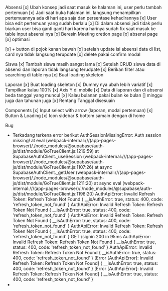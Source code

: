 
Absensi
[x] Ubah konsep jadi saat masuk ke halaman ini, user perlu tambah pertemuan
[x] Jadi saat buka halaman ini, langsung menampilkan pertemuannya ada di hari apa saja dan persentase kehadirannya
[x] User bisa edit pertemuan yang sudah berlalu
[x] Di dalam absensi jadi tidak perlu biarkan user bisa ganti ganti hari karena harinya sudah fix saat masuk ke table input absensi nya
[x] Beresin Meeting cretion page
[x] absensi page 
[x] optimasi

[x] + button di pojok kanan bawah
[x] setelah update isi absensi data di list, card nya tidak langsung terupdate
[x] delete pakai confirm modal

Siswa
[x] Tambah siswa masih sangat lama
[x] Setelah CRUD siswa data di absensi dan laporan tidak langsung terudpate
[x] Berikan filter atau searching di table nya
[x] Buat loading skeleton

Laporan
[x] Buat loading skeleton
[x] Dummy nya ubah lebih variatif
[x] Tampilkan kalau 100%
[x] Axis Y di mobile
[x] Data di laporan dan di absensi beda tanggal yang muncul
[x] Kalau bulanan pakai bulan ke bulan
[] minggu juga dan tahunan juga
[x] Rentang Tanggal disesuain

Components
[x] Input select with arrow (laporan, modal pertemuan)
[x] Button & Loading
[x] Icon sidebar & bottom samain dengan di home

Bug
- Terkadang terkena error berikut
AuthSessionMissingError: Auth session missing!
    at eval (webpack-internal:///(app-pages-browser)/./node_modules/@supabase/auth-js/dist/module/GoTrueClient.js:1219:59)
    at SupabaseAuthClient._useSession (webpack-internal:///(app-pages-browser)/./node_modules/@supabase/auth-js/dist/module/GoTrueClient.js:1107:26)
    at async SupabaseAuthClient._getUser (webpack-internal:///(app-pages-browser)/./node_modules/@supabase/auth-js/dist/module/GoTrueClient.js:1211:20)
    at async eval (webpack-internal:///(app-pages-browser)/./node_modules/@supabase/auth-js/dist/module/GoTrueClient.js:1198:20)
AuthApiError: Invalid Refresh Token: Refresh Token Not Found {
  __isAuthError: true,
  status: 400,
  code: 'refresh_token_not_found'
}
AuthApiError: Invalid Refresh Token: Refresh Token Not Found {
  __isAuthError: true,
  status: 400,
  code: 'refresh_token_not_found'
}
AuthApiError: Invalid Refresh Token: Refresh Token Not Found {
  __isAuthError: true,
  status: 400,
  code: 'refresh_token_not_found'
}
AuthApiError: Invalid Refresh Token: Refresh Token Not Found {
  __isAuthError: true,
  status: 400,
  code: 'refresh_token_not_found'
}
 GET /signin 200 in 95ms
AuthApiError: Invalid Refresh Token: Refresh Token Not Found {
  __isAuthError: true,
  status: 400,
  code: 'refresh_token_not_found'
}
AuthApiError: Invalid Refresh Token: Refresh Token Not Found {
  __isAuthError: true,
  status: 400,
  code: 'refresh_token_not_found'
}
[Error [AuthApiError]: Invalid Refresh Token: Refresh Token Not Found] {
  __isAuthError: true,
  status: 400,
  code: 'refresh_token_not_found'
}
[Error [AuthApiError]: Invalid Refresh Token: Refresh Token Not Found] {
  __isAuthError: true,
  status: 400,
  code: 'refresh_token_not_found'
}
- 
